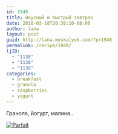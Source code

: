 ```yaml
---
id: 1948
title: Вкусный и быстрый завтрак
date: 2010-03-18T20:38:10-08:00
author: lana
layout: post
guid: http://lana.moskalyuk.com/?p=1948
permalink: /recipe/1948/
ljID:
  - "1138"
  - "1138"
  - "1138"
categories:
  - breakfast
  - granola
  - raspberries
  - yogurt
---
```

Гранола, йогурт, малина..

<a class="flickr-image alignnone" title="Parfait" href="http://www.flickr.com/photos/67405678@N00/4444876222/" target="_blank"><img src="http://farm5.static.flickr.com/4055/4444876222_0f0c7748d5.jpg" alt="Parfait" /></a>